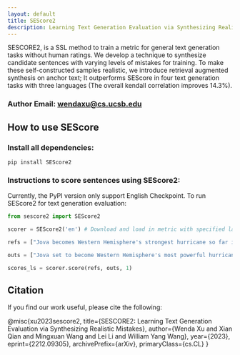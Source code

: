 ```yaml
---
layout: default
title: SEScore2
description: Learning Text Generation Evaluation via Synthesizing Realistic Mistakes
---
```


SESCORE2, is a SSL method to train a metric for general text generation tasks without human ratings. We develop a technique to synthesize candidate sentences with varying levels of mistakes for training. To make these self-constructed samples realistic, we introduce retrieval augmented synthesis on anchor text; It outperforms SEScore in four text generation tasks with three languages (The overall kendall correlation improves 14.3%).

### Author Email: wendaxu@cs.ucsb.edu

## How to use SEScore
### Install all dependencies:
```
pip install SEScore2
```

### Instructions to score sentences using SEScore2:

Currently, the PyPI version only support English Checkpoint. To run SEScore2 for text generation evaluation:


```python
from sescore2 import SEScore2

scorer = SEScore2('en') # Download and load in metric with specified language, en (English), de (German), ja ('Japanese')

refs = ["Jova becomes Western Hemisphere's strongest hurricane so far in 2023 ... for now", "Jova becomes Western Hemisphere's strongest hurricane so far in 2023 ... for now"]

outs = ["Jova set to become Western Hemisphere's most powerful hurricane in 2023...so far", "Jova set to become Western Hemisphere's weakest hurricane in 2023"]

scores_ls = scorer.score(refs, outs, 1)
```

## Citation

If you find our work useful, please cite the following:

  @misc{xu2023sescore2,
        title={SESCORE2: Learning Text Generation Evaluation via Synthesizing Realistic Mistakes}, 
        author={Wenda Xu and Xian Qian and Mingxuan Wang and Lei Li and William Yang Wang},
        year={2023},
        eprint={2212.09305},
        archivePrefix={arXiv},
        primaryClass={cs.CL}
  }

